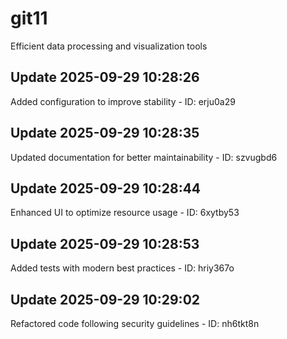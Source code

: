 # git11
Efficient data processing and visualization tools

## Update 2025-09-29 10:28:26
Added configuration to improve stability - ID: erju0a29


## Update 2025-09-29 10:28:35
Updated documentation for better maintainability - ID: szvugbd6


## Update 2025-09-29 10:28:44
Enhanced UI to optimize resource usage - ID: 6xytby53


## Update 2025-09-29 10:28:53
Added tests with modern best practices - ID: hriy367o


## Update 2025-09-29 10:29:02
Refactored code following security guidelines - ID: nh6tkt8n

